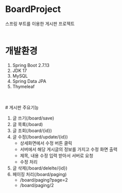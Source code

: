 # BoardProject
스프링 부트를 이용한 게시판 프로젝트
<br>
<br>
# 개발환경
1. Spring Boot 2.7.13
2. JDK 17
3. MySQL
4. Spring  Data JPA
5. Thymeleaf
<br>
<br>
# 게시판 주요기능

1. 글 쓰기(/board/save)
2. 글 목록(/board)
3. 글 조회(/board/{id})
4. 글 수정(/board/update/{id})
    + 상세화면에서 수정 버튼 클릭
    + 서버에서 해당 게시글의 정보를 가지고 수정 화면 출력
    + 제목, 내용 수정 입력 받아서 서버로 요청
    + 수정 처리
5. 글 삭제(/board/delelte/{id})
6. 페이징 처리(/board/paging)
    + /board/paging?page=2
    + /board/paging/2
